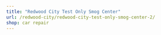 ```yaml
---
title: "Redwood City Test Only Smog Center"
url: /redwood-city/redwood-city-test-only-smog-center-2/
shop: car repair
---
```

